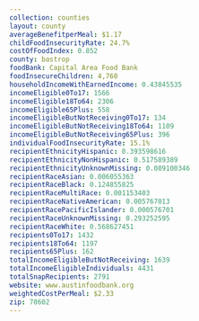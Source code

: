 ```yaml
---
collection: counties
layout: county
averageBenefitperMeal: $1.17
childFoodInsecurityRate: 24.7%
costOfFoodIndex: 0.852
county: bastrop
foodBank: Capital Area Food Bank
foodInsecureChildren: 4,760
householdIncomeWithEarnedIncome: 0.43845535
incomeEligible0To17: 1566
incomeEligible18To64: 2306
incomeEligible65Plus: 558
incomeEligibleButNotReceiving0To17: 134
incomeEligibleButNotReceiving18To64: 1109
incomeEligibleButNotReceiving65Plus: 396
individualFoodInsecurityRate: 15.1%
recipientEthnicityHispanic: 0.393598616
recipientEthnicityNonHispanic: 0.517589389
recipientEthnicityUnknownMissing: 0.089100346
recipientRaceAsian: 0.006055363
recipientRaceBlack: 0.124855825
recipientRaceMultiRace: 0.001153403
recipientRaceNativeAmerican: 0.005767013
recipientRacePacificIslander: 0.000576701
recipientRaceUnknownMissing: 0.293252595
recipientRaceWhite: 0.568627451
recipients0To17: 1432
recipients18To64: 1197
recipients65Plus: 162
totalIncomeEligibleButNotReceiving: 1639
totalIncomeEligibleIndividuals: 4431
totalSnapRecipients: 2791
website: www.austinfoodbank.org
weightedCostPerMeal: $2.33
zip: 78602
---
```

